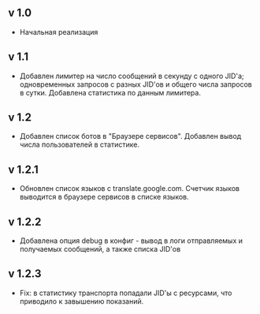 ## v 1.0

* Начальная реализация

## v 1.1

* Добавлен лимитер на число сообщений в секунду с одного JID'а; одновременных запросов с разных JID'ов и общего числа запросов в сутки. Добавлена статистика по данным лимитера.

## v 1.2

* Добавлен список ботов в "Браузере сервисов". Добавлен вывод числа пользователей в статистике.

## v 1.2.1

* Обновлен список языков с translate.google.com. Счетчик языков выводится в браузере сервисов в списке языков.

## v 1.2.2

* Добавлена опция debug в конфиг - вывод в логи отправляемых и получаемых сообщений, а также списка JID'ов

## v 1.2.3

* Fix: в статистику транспорта попадали JID'ы с ресурсами, что приводило к завышению показаний.
